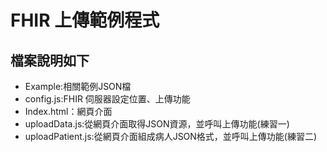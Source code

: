 # FHIR 上傳範例程式
## 檔案說明如下
- Example:相關範例JSON檔
- config.js:FHIR 伺服器設定位置、上傳功能
- Index.html：網頁介面
- uploadData.js:從網頁介面取得JSON資源，並呼叫上傳功能(練習一)
- uploadPatient.js:從網頁介面組成病人JSON格式，並呼叫上傳功能(練習二)
